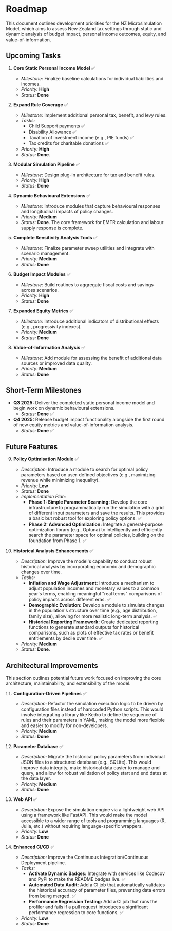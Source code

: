 # Roadmap

This document outlines development priorities for the NZ Microsimulation Model, which aims to assess New Zealand tax settings through static and dynamic analysis of budget impact, personal income outcomes, equity, and value-of-information.

## Upcoming Tasks

1. **Core Static Personal Income Model** ✅
   - *Milestone:* Finalize baseline calculations for individual liabilities and incomes.
   - *Priority:* **High**
   - *Status:* **Done**

2. **Expand Rule Coverage** ✅
   - *Milestone:* Implement additional personal tax, benefit, and levy rules.
   - *Tasks:*
     - Child Support payments ✅
     - Disability Allowance ✅
     - Taxation of investment income (e.g., PIE funds) ✅
     - Tax credits for charitable donations ✅
   - *Priority:* **High**
   - *Status:* **Done**.

3. **Modular Simulation Pipeline** ✅
   - *Milestone:* Design plug-in architecture for tax and benefit rules.
   - *Priority:* **High**
   - *Status:* **Done**

4. **Dynamic Behavioural Extensions** ✅
   - *Milestone:* Introduce modules that capture behavioural responses and longitudinal impacts of policy changes.
   - *Priority:* **Medium**
   - *Status:* **Done**. The core framework for EMTR calculation and labour supply response is complete.

5. **Complete Sensitivity Analysis Tools** ✅
   - *Milestone:* Finalize parameter sweep utilities and integrate with scenario management.
   - *Priority:* **Medium**
   - *Status:* **Done**

6. **Budget Impact Modules** ✅
   - *Milestone:* Build routines to aggregate fiscal costs and savings across scenarios.
   - *Priority:* **High**
   - *Status:* **Done**

7. **Expanded Equity Metrics** ✅
   - *Milestone:* Introduce additional indicators of distributional effects (e.g., progressivity indexes).
   - *Priority:* **Medium**
   - *Status:* **Done**

8. **Value-of-Information Analysis** ✅
   - *Milestone:* Add module for assessing the benefit of additional data sources or improved data quality.
   - *Priority:* **Medium**
   - *Status:* **Done**

## Short-Term Milestones

- **Q3 2025:** Deliver the completed static personal income model and begin work on dynamic behavioural extensions.
  - *Status:* **Done** ✅
- **Q4 2025:** Release budget impact functionality alongside the first round of new equity metrics and value-of-information analysis.
  - *Status:* **Done** ✅

## Future Features

9. **Policy Optimisation Module** ✅
    - *Description:* Introduce a module to search for optimal policy parameters based on user-defined objectives (e.g., maximizing revenue while minimizing inequality).
    - *Priority:* **Low**
    - *Status:* **Done**
    - *Implementation Plan:*
      - **Phase 1: Simple Parameter Scanning:** Develop the core infrastructure to programmatically run the simulation with a grid of different input parameters and save the results. This provides a basic but robust tool for exploring policy options. ✅
      - **Phase 2: Advanced Optimization:** Integrate a general-purpose optimization library (e.g., Optuna) to intelligently and efficiently search the parameter space for optimal policies, building on the foundation from Phase 1. ✅

10. **Historical Analysis Enhancements** ✅
    - *Description:* Improve the model's capability to conduct robust historical analysis by incorporating economic and demographic changes over time.
    - *Tasks:*
      - **Inflation and Wage Adjustment:** Introduce a mechanism to adjust population incomes and monetary values to a common year's terms, enabling meaningful "real terms" comparisons of policy impacts across different eras. ✅
      - **Demographic Evolution:** Develop a module to simulate changes in the population's structure over time (e.g., age distribution, family size), allowing for more realistic long-term analysis. ✅
      - **Historical Reporting Framework:** Create dedicated reporting functions to generate standard outputs for historical comparisons, such as plots of effective tax rates or benefit entitlements by decile over time. ✅
    - *Priority:* **Medium**
    - *Status:* **Done**.

## Architectural Improvements

This section outlines potential future work focused on improving the core architecture, maintainability, and extensibility of the model.

11. **Configuration-Driven Pipelines** ✅
    - *Description:* Refactor the simulation execution logic to be driven by configuration files instead of hardcoded Python scripts. This would involve integrating a library like Kedro to define the sequence of rules and their parameters in YAML, making the model more flexible and easier to modify for non-developers.
    - *Priority:* **Medium**
    - *Status:* **Done**

12. **Parameter Database** ✅
    - *Description:* Migrate the historical policy parameters from individual JSON files to a structured database (e.g., SQLite). This would improve data integrity, make historical data easier to manage and query, and allow for robust validation of policy start and end dates at the data layer.
    - *Priority:* **Medium**
    - *Status:* **Done**

13. **Web API** ✅
    - *Description:* Expose the simulation engine via a lightweight web API using a framework like FastAPI. This would make the model accessible to a wider range of tools and programming languages (R, Julia, etc.) without requiring language-specific wrappers.
    - *Priority:* **Low**
    - *Status:* **Done**

14. **Enhanced CI/CD** ✅
    - *Description:* Improve the Continuous Integration/Continuous Deployment pipeline.
    - *Tasks:*
      - **Activate Dynamic Badges:** Integrate with services like Codecov and PyPI to make the README badges live. ✅
      - **Automated Data Audit:** Add a CI job that automatically validates the historical accuracy of parameter files, preventing data errors from being merged. ✅
      - **Performance Regression Testing:** Add a CI job that runs the profiler and fails if a pull request introduces a significant performance regression to core functions. ✅
    - *Priority:* **Low**
    - *Status:* **Done**

